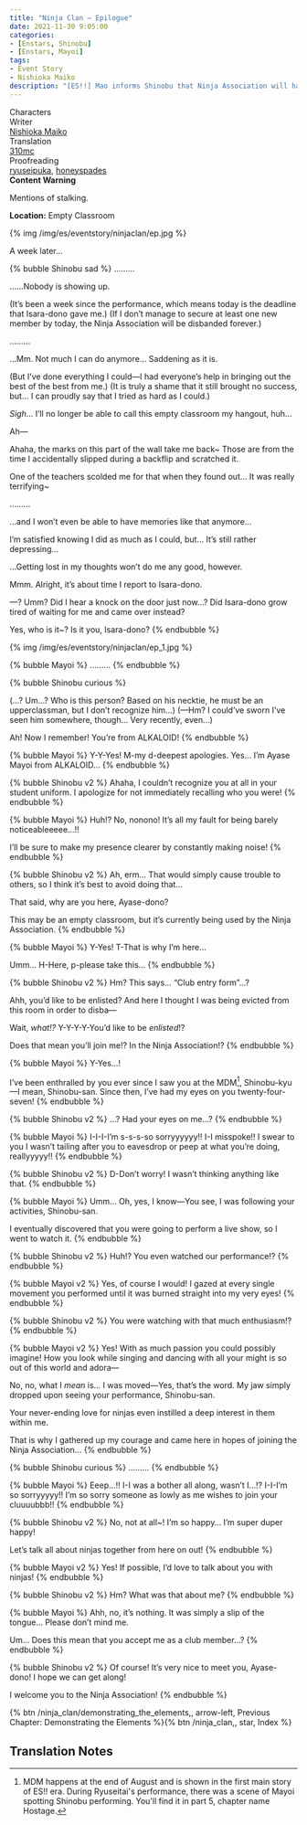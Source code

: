 ```yaml
---
title: "Ninja Clan – Epilogue"
date: 2021-11-30 9:05:00
categories:
- [Enstars, Shinobu]
- [Enstars, Mayoi]
tags:
- Event Story
- Nishioka Maiko
description: "[ES!!] Mao informs Shinobu that Ninja Association will have its activities suspended. Shinobu consults with Tetora and Midori for help, but they can't come up with a foolproof solution…"
---
```

<div class="three-wrapper" style="--storyColor:#965e7d;--storyColor-rgb:150,94,125;--storyColor-h:326.8;--storyColor-s: 23%;--storyColor-l:47.8%;">
    <div class="info-area">
        <div class="info">
            <div class="info-item characters">
                <div class="label">
                    Characters
                </div>
                <div class="value">
				<a href="/categories/Enstars/Shinobu" character="Shinobu"></a>
                <a href="/categories/Enstars/Mayoi" character="Mayoi"></a>
                </div>
            </div>
            <div class="info-item one">
                <div class="label">
                    Writer
                </div>
                <div class="value">
                    <a href="/tags/Nishioka-Maiko/">Nishioka Maiko</a>
                </div>
            </div>
            <div class="info-item two">
                <div class="label">
                    Translation
                </div>
                <div class="value">
                    <a href="/about">310mc</a>
                </div>
            </div>
            <div class="info-item three">
                <div class="label">
                   Proofreading
                </div>
                <div class="value">
                    <a href="https://ryuseipuka.notion.site/proofed-by-ryuseipuka-020757643ea94baabea5e7d21f325a8b" target="_blank">ryuseipuka</a>, <a href="https://honeyspades.tumblr.com">honeyspades</a>
                </div>
            </div>
        </div>
    </div>
</div>

<!-- more -->

<div class="msr-cw">
    <span><b>Content Warning</b></span>
    <p>Mentions of stalking.</p>
</div>

<div class="msr-location">
    <p><span><b>Location:</b> Empty Classroom</span></p>
</div>

{% img /img/es/eventstory/ninjaclan/ep.jpg %}

<div class="msr-narration">
    <p>A week later…</p>
</div>

{% bubble Shinobu sad %}
………

……Nobody is showing up.

<th>(It’s been a week since the performance, which means today is the deadline that Isara-dono gave me.)</th>

<th>(If I don’t manage to secure at least one new member by today, the Ninja Association will be disbanded forever.)</th>

………

…Mm. Not much I can do anymore… Saddening as it is.

<th>(But I’ve done everything I could—I had everyone’s help in bringing out the best of the best from me.)</th>

<th>(It is truly a shame that it still brought no success, but… I can proudly say that I tried as hard as I could.)</th>

<em>Sigh</em>… I’ll no longer be able to call this empty classroom my hangout, huh…

Ah—

Ahaha, the marks on this part of the wall take me back~ Those are from the time I accidentally slipped during a backflip and scratched it.

One of the teachers scolded me for that when they found out… It was really terrifying~

………

…and I won’t even be able to have memories like that anymore…

I’m satisfied knowing I did as much as I could, but… It’s still rather depressing…

…Getting lost in my thoughts won’t do me any good, however.

Mmm. Alright, it’s about time I report to Isara-dono.

—? Umm? Did I hear a knock on the door just now…? Did Isara-dono grow tired of waiting for me and came over instead?

Yes, who is it~? Is it you, Isara-dono?
{% endbubble %}

{% img /img/es/eventstory/ninjaclan/ep_1.jpg %}

{% bubble Mayoi %}
………
{% endbubble %}

{% bubble Shinobu curious %}
<th>(…? Um…? Who is this person? Based on his necktie, he must be an upperclassman, but I don’t recognize him…)</th>

<th>(—Hm? I could’ve sworn I’ve seen him somewhere, though… Very recently, even…)</th>

Ah! Now I remember! You’re from ALKALOID!
{% endbubble %}

{% bubble Mayoi %}
Y-Y-Yes! M-my d-deepest apologies. Yes… I’m Ayase Mayoi from ALKALOID…
{% endbubble %}

{% bubble Shinobu v2 %}
Ahaha, I couldn’t recognize you at all in your student uniform. I apologize for not immediately recalling who you were!
{% endbubble %}

{% bubble Mayoi %}
Huh!? No, nonono! It’s all my fault for being barely noticeableeeee…!!

I’ll be sure to make my presence clearer by constantly making noise!
{% endbubble %}

{% bubble Shinobu v2 %}
Ah, erm… That would simply cause trouble to others, so I think it’s best to avoid doing that…

That said, why are you here, Ayase-dono?

This may be an empty classroom, but it’s currently being used by the Ninja Association.
{% endbubble %}

{% bubble Mayoi %}
Y-Yes! T-That is why I’m here…

Umm… H-Here, p-please take this…
{% endbubble %}

{% bubble Shinobu v2 %}
Hm? This says… “Club entry form”…?

Ahh, you’d like to be enlisted? And here I thought I was being evicted from this room in order to disba—

Wait, *what!?* Y-Y-Y-Y-You’d like to be <em>enlisted</em>!?

Does that mean you’ll join me!? In the Ninja Association!?
{% endbubble %}

{% bubble Mayoi %}
Y-Yes…!

I’ve been enthralled by you ever since I saw you at the MDM[^1], Shinobu-kyu—I mean, Shinobu-san. Since then, I’ve had my eyes on you twenty-four-seven!
{% endbubble %}

{% bubble Shinobu v2 %}
…? Had your eyes on me…?
{% endbubble %}

{% bubble Mayoi %}
I-I-I-I’m s-s-s-so sorryyyyyy!! I-I misspoke!! I swear to you I wasn’t tailing after you to eavesdrop or peep at what you’re doing, reallyyyyy!!
{% endbubble %}

{% bubble Shinobu v2 %}
D-Don’t worry! I wasn’t thinking anything like that.
{% endbubble %}

{% bubble Mayoi %}
Umm… Oh, yes, I know—You see, I was following your activities, Shinobu-san.

I eventually discovered that you were going to perform a live show, so I went to watch it.
{% endbubble %}

{% bubble Shinobu v2 %}
Huh!? You even watched our performance!?
{% endbubble %}

{% bubble Mayoi v2 %}
Yes, of course I would! I gazed at every single movement you performed until it was burned straight into my very eyes!
{% endbubble %}

{% bubble Shinobu v2 %}
You were watching with that much enthusiasm!?
{% endbubble %}

{% bubble Mayoi v2 %}
Yes! With as much passion you could possibly imagine! How you look while singing and dancing with all your might is so out of this world and adora—

No, no, what I *<em>mean</em>* is… I was moved—Yes, that’s the word. My jaw simply dropped upon seeing your performance, Shinobu-san.

Your never-ending love for ninjas even instilled a deep interest in them within me.

That is why I gathered up my courage and came here in hopes of joining the Ninja Association…
{% endbubble %}

{% bubble Shinobu curious %}
………
{% endbubble %}

{% bubble Mayoi %}
Eeep…!! I-I was a bother all along, wasn’t I…!? I-I-I’m so sorryyyyy!! I’m so sorry someone as lowly as me wishes to join your cluuuubbb!!
{% endbubble %}

{% bubble Shinobu v2 %}
No, not at all~! I’m so happy… I’m super duper happy!

Let’s talk all about ninjas together from here on out!
{% endbubble %}

{% bubble Mayoi v2 %}
Yes! If possible, I’d love to talk about you with ninjas!
{% endbubble %}

{% bubble Shinobu v2 %}
Hm? What was that about me?
{% endbubble %}

{% bubble Mayoi %}
Ahh, no, it’s nothing. It was simply a slip of the tongue… Please don’t mind me.

Um… Does this mean that you accept me as a club member…?
{% endbubble %}

{% bubble Shinobu v2 %}
Of course! It’s very nice to meet you, Ayase-dono! I hope we can get along!

I welcome you to the Ninja Association!
{% endbubble %}

<div toc>{% btn /ninja_clan/demonstrating_the_elements,, arrow-left, Previous Chapter: Demonstrating the Elements %}{% btn /ninja_clan,, star, Index %}</div>

## Translation Notes
[^1]: MDM happens at the end of August and is shown in the first main story of ES!! era. During Ryuseitai's performance, there was a scene of Mayoi spotting Shinobu performing. You'll find it in part 5, chapter name Hostage.
